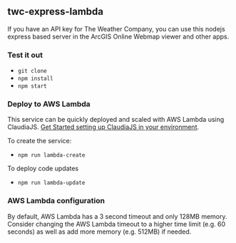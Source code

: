 ## twc-express-lambda
If you have an API key for The Weather Company, you can use this nodejs express based server in the ArcGIS Online Webmap viewer and other apps.

### Test it out
- `git clone`
- `npm install`
- `npm start`

### Deploy to AWS Lambda

This service can be quickly deployed and scaled with AWS Lambda using ClaudiaJS. [Get Started setting up ClaudiaJS in your environment](https://claudiajs.com/tutorials/serverless-express.html).

To create the service:

- `npm run lambda-create`

To deploy code updates

- `npm run lambda-update`

### AWS Lambda configuration

By default, AWS Lambda has a 3 second timeout and only 128MB memory. Consider changing the AWS Lambda timeout to a higher time limit (e.g. 60 seconds) as well as add more memory (e.g. 512MB) if needed.
